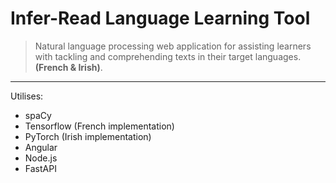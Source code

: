 # Infer-Read Language Learning Tool

> Natural language processing web application for assisting learners with tackling and comprehending texts in their target languages.  
> **(French & Irish)**.

---
Utilises:  
- spaCy
- Tensorflow (French implementation)
- PyTorch (Irish implementation)
- Angular
- Node.js
- FastAPI
